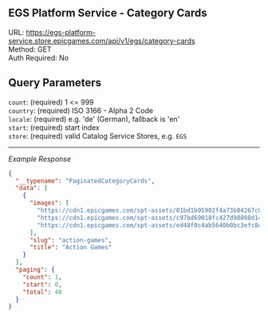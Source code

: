 ## EGS Platform Service - Category Cards

URL: https://egs-platform-service.store.epicgames.com/api/v1/egs/category-cards \
Method: GET \
Auth Required: No

## Query Parameters

`count`: (required) 1 <= 999 <br/>
`country`: (required) ISO 3166 - Alpha 2 Code <br/>
`locale`: (required) e.g. 'de' (German), fallback is 'en' <br/>
`start`: (required) start index <br/>
`store`: (required) valid Catalog Service Stores, e.g. `EGS`

---

_Example Response_

```json
{
  "__typename": "PaginatedCategoryCards",
  "data": [
    {
      "images": [
        "https://cdn1.epicgames.com/spt-assets/01bd1b95902f4a73b04267c0e17161a5/spellbound-survivors-v4auq.jpg",
        "https://cdn1.epicgames.com/spt-assets/c97bd69018fc427d98808d1435bcc503/garten-of-banban-7-170tp.png",
        "https://cdn1.epicgames.com/spt-assets/ed48f0c4ab5640b0bc3efc8c4fe0b40b/ivorfall-1g4ao.png"
      ],
      "slug": "action-games",
      "title": "Action Games"
    }
  ],
  "paging": {
    "count": 1,
    "start": 0,
    "total": 40
  }
}
```
